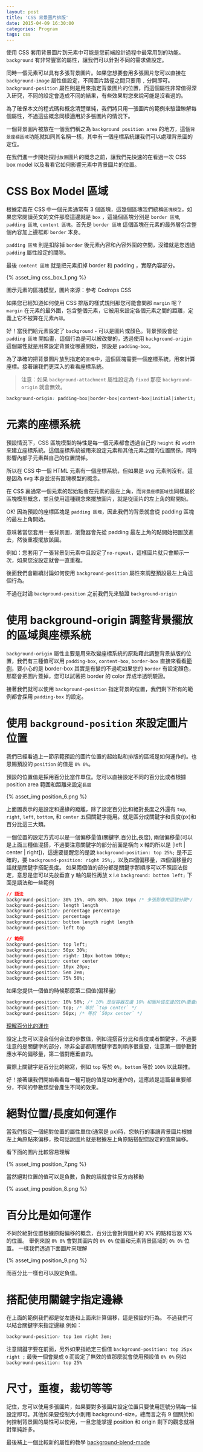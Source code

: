 ```yaml
---
layout: post
title: 'CSS 背景圖片排版'
date: 2015-04-09 16:30:00
categories: Program
tags: css
---
```


使用 CSS 套用背景圖片到元素中可能是您前端設計過程中最常用到的功能。
`background` 有非常豐富的屬性，讓我們可以針對不同的需求做設定。

<!--more-->

同時一個元素可以具有多張背景圖片。如果您想要套用多張圖片您可以直接在 `background-image` 屬性值設定，不同圖片路徑之間只要用 `,` 分開即可。`background-position` 屬性則是用來指定背景圖片的位置，而這個屬性非常值得深入研究，不同的設定會造成不同的結果，有些效果對您來說可能是沒看過的。

為了確保本文的程式碼和概念清楚單純，我們將只用一張圖片的範例來驗證瞭解每個屬性，不過這些概念同樣適用於多張圖片的情況下。

一個背景圖片被放在一個我們稱之為 `background position area` 的地方，這個`背景座標區域`功能就如同其名稱一樣，其中有一個座標系統讓我們可以處理背景圖的定位。

在我們進一步開始探討`放置`圖片的概念之前，讓我們先快速的在看過一次 CSS box model 以及看看它如何影響元素中背景圖片的位置。

# CSS Box Model 區域
根據定義在 CSS 中一個元素通常有 3 個區塊，這幾個區塊我們統稱`區塊模型`，如果您常閱讀英文的文件那麼這邊就是 `box` ，這幾個區塊分別是 `border 區塊`, `padding 區塊`, `content 區塊`。首先是 `border 區塊` 這個區塊在元素的最外層包含整個內容加上邊框即 `border` 本身。

`padding 區塊` 則是扣除掉 `border` 後元素內容和內容外圍的空間，沒錯就是您透過 `padding` 屬性設定的間隙。

最後 `content 區塊` 就是把元素扣掉 border 和 padding ，實際內容部分。

{% asset_img css_box_1.png %}

圖示元素的區塊模型，圖片來源：參考 Codrops CSS

如果您已經知道如何使用 CSS 排版的樣式規則那您可能會問那 `margin` 呢？`margin` 在元素的最外圍，包含整個元素，它被用來設定各個元素之間的距離，定義上它不被算在元素`內部`。

好！當我們給元素設定了 `background` - 可以是圖片或顏色。背景預設會從 `padding 區塊` 開始畫，這個行為是可以被改變的，透過使用 `background-origin` 這個屬性就是用來設定背景從哪邊開始，預設是 `padding-box`。

為了準確的把背景圖片放到指定的`區塊`中，這個區塊需要一個座標系統，用來計算座標。接著讓我們更深入的看看座標系統。

>注意：如果 `background-attachment` 屬性設定為 `fixed` 那麼 `background-origin` 就會無效。

~~~css
background-origin: padding-box|border-box|content-box|initial|inherit;
~~~

# 元素的座標系統
預設情況下，CSS 區塊模型的特性是每一個元素都會透過自己的 `height` 和 `width` 來建立座標系統。這個座標系統被用來設定元素和其他元素之間的位置關係，同時影響內部子元素與自己的位置關係。

所以在 CSS 中一個 HTML 元素有一個座標系統，但如果是 svg 元素則沒有。這是因為 svg 本身並沒有區塊模型的概念。

在 CSS 裏通常一個元素的起始點會在元素的最左上角，而`背景座標區域`也同樣屬於區塊模型概念，並且使用這種觀念來擺放圖片，就是從圖片的左上角的點開始。

OK! 因為預設的座標區塊是 `padding 區塊`，因此我們的背景就會從 padding 區塊的最左上角開始。

意味著當您套用一張背景圖，瀏覽器會先從 padding 最左上角的點開始把圖放進去，然後重複擺放該圖。

例如：您套用了一張背景到元素中且設定了`no-repeat`，這樣圖片就只會顯示一次，如果您沒設定就會一直重複。

後面我們會繼續討論如何使用 `background-position` 屬性來調整預設最左上角這個行為。

不過在討論 `background-position` 之前我們先來驗證 `background-origin`

# 使用 background-origin 調整背景擺放的區域與座標系統

`background-origin` 屬性主要是用來改變座標系統的原點藉此調整背景排版的位置，我們有三種值可以用 `padding-box`, `content-box`, `border-box` 直接來看看[範例](http://codepen.io/SaraSoueidan/pen/61c15fc3845d5b5879735b75007899b3/)，要小心的是 border-box 其實是有變的不過呢如果您的 `border` 有設定顏色，那麼會把圖片蓋掉，您可以試著把 border 的 color 弄成半透明驗證。

接著我們就可以使用 `background-position` 指定背景的位置，我們剩下所有的範例都會採用 `padding-box` 的設定。

# 使用 `background-position` 來設定圖片位置
我們已經看過上一節示範預設的圖片位置的起始點和排版的區域是如何運作的。也恩賜預設的 `position` 的值是 `0% 0%`。

預設的位置值是採用百分比當作單位。您可以直接設定不同的百分比或者根據 position area 範圍和距離來設定`長度`

{% asset_img position_6.png %}

上面圖表示的是設定和邊緣的距離，除了設定百分比和絕對長度之外還有 `top`, `right`, `left`, `bottom`, 和 `center` 五個關鍵字能用。就是區分成關鍵字和長度(px)和百分比這三大類。

一個位置的設定方式可以是一個偏移量值(關鍵字,百分比,長度), 兩個偏移量(可以是上面三種值混搭，不過要注意關鍵字的部分前面是橫向 x 軸的所以是 [left | center | right])，這邊要提醒您的是說 `background-position: top 25%;` 是不正確的，要 `background-position: right 25%;`，以及四個偏移量，四個偏移量的話就是關鍵字搭配長度。
如果兩個值的部分都是關鍵字那順序可以不照語法指定，意思是您可以先放垂直 y 軸的屬性再放 x i.e `background: bottom left;`
下面是語法和一些範例

~~~css
// 語法
background-position: 30% 15%, 40% 80%, 10px 10px /* 多張影像用逗號分開*/
background-position: length length
background-position: percentage percentage
background-position: percentage
background-position: bottom length right length
background-position: left top

// 範例
background-position: top left;
background-position: 50px 30%;
background-position: right: 10px bottom 100px;
background-position: center center
background-position: 10px 20px;
background-position: 5em 2em;
background-position: 75% 50%;
~~~

如果您提供一個值的時候那麼第二個值(偏移量)

~~~css
background-position: 10% 50%; /* 10% 是從容器左邊 10% 和圖片從左邊的10%重疊處 */
background-position: top; /* 等於 `top center` */
background-position: 50px; /* 等於 `50px center` */
~~~

[理解百分比的運作](https://css-tricks.com/i-like-how-percentage-background-position-works/)

設定上您可以混合任何合法的參數值，例如混搭百分比和長度或者關鍵字，不過要注意的是關鍵字的部分，除非全部都用關鍵字否則順序很重要，注意第一個參數對應水平的偏移量，第二個對應垂直的。

實際上關鍵字是百分比的縮寫，例如 `top` 等於 `0%`，`bottom` 等於 `100%` 以此類推。

好！接著讓我們開始看看每一種可能的值是如何運作的，這應該是這篇最重要部分，不同的參數類型會產生不同的效果。

# 絕對位置/長度如何運作
當我們指定一個絕對位置的屬性單位(通常是 px)時，您執行的事讓背景圖片根據左上角原點來偏移，換句話說圖片就是根據左上角原點搭配您設定的值來偏移。

看下面的圖片比較容易理解

{% asset_img position_7.png %}

當然絕對位置的值可以是負數，負數的話就會往反方向移動

{% asset_img position_8.png %}

# 百分比是如何運作
不同於絕對位置根據原點偏移的概念，百分比會對齊圖片的 X% 的點和容器 X% 的位置。
舉例來說 `0% 0%` 會對其圖片的 `0% 0%` 位置和元素背景區域的 `0% 0%` 位置。 一樣我們透過下面圖片來理解

{% asset_img position_9.png %}

而百分比一樣也可以設定負值。

# 搭配使用關鍵字指定邊緣
在上面的範例我們都是從左邊和上面來計算偏移，這是預設的行為。
不過我們可以結合關鍵字來指定邊緣
例如：

~~~css
background-position: top 1em right 3em;
~~~

注意關鍵字要在前面，另外如果指給定三個值 `background-position: top 25px right ;` 最後一個會變成 `0` 而設定了無效的值那麼就會使用預設值 `0% 0%` 例如 `background-position: top 25%`

# 尺寸，重複，裁切等等
記住，您可以使用多張圖片，如果要對多張圖片設定位置只要使用逗號分隔每一組設定即可。其他如果要控制大小則用 background-size，總而言之有 9 個關於如何控制背景圖的屬性可以使用，一旦您能掌握 position 和 origin 剩下的觀念就相對單純許多。

最後補上一個比較新的屬性的教學 [background-blend-mode](http://sarasoueidan.com/blog/compositing-and-blending-in-css/)
